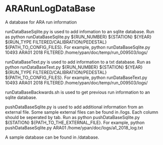 # ARARunLogDataBase
A database for ARA run information

runDataBaseSqlite.py is used to add infomation to an sqlite database. Run as python runDataBaseSqlite.py ${RUN_NUMBER} ${STATION} ${YEAR} ${RUN_TYPE FILTERED/CALIBRATION/PEDESTAL} ${PATH_TO_CONFIG_FILES}. For example, python runDataBaseSqlite.py 10493 ARA01 2018 FILTERED /home/ypan/doc/temp/run_009503/logs/

runDataBaseText.py is used to add information to a txt database. Run as python runDataBaseText.py ${RUN_NUMBER} ${STATION} ${YEAR} ${RUN_TYPE FILTERED/CALIBRATION/PEDESTAL} ${PATH_TO_CONFIG_FILES}. For example, python runDataBaseText.py 10493 ARA01 2018 FILTERED /home/ypan/doc/temp/run_009503/logs/

runDataBaseBackwards.sh is used to get previous run information to an sqlite database.

pushDataBaseSqlite.py is used to add additional information from an external file. Some sample external files can be found in /logs. Each column should be seperated by tab. Run as python pushDataBaseSqlite.py ${STATION} ${PATH_TO_THE_EXTERNAL_FILE}. For example, python pushDataBaseSqlite.py ARA01 /home/ypan/doc/logs/a1_2018_log.txt

A sample database can be found in /database.
